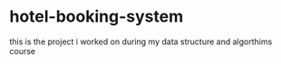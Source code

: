# hotel-booking-system
this is the project i worked on during my data structure and algorthims course
